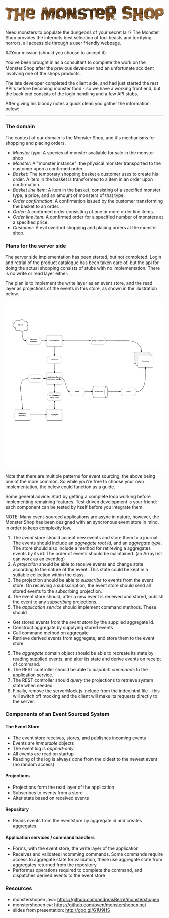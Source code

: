 ![Event Sourcing](src/main/webapp/img/logo.png "The Monster Shop")
================

Need monsters to populate the dungeons of your secret lair? The Monster Shop provides the internets best selection of foul beasts and terrifying horrors, all accessible through a user friendly webpage.

##Your mission (should you choose to accept it)

You've been brought in as a consultant to complete the work on the Monster Shop after the previous developer had an unfortunate accident involving one of the shops products.

The late developer completed the client side, and had just started the rest API's before becoming monster food - so we have a working front end, but the back end consists of the login handling and a few API stubs.

After giving his bloody notes a quick clean you gather the information below:


---------------------------------------


### The domain

The context of our domain is the Monster Shop, and it's mechanisms for shopping and placing orders.

* _Monster type_: A species of monster avaliable for sale in the monster shop
* _Monster_: A "monster instance": the physical monster transported to the customer upon a confirmed order.
* _Basket_: The temporary shopping basket a customer uses to create his order. A item in the basket is transformed to a item in an order upon confirmation.
* _Basket line item_: A item in the basket, consisting of a specified monster type, a price, and an amount of monsters of that type.
* _Order confirmation_: A confirmation issued by the customer transforming the basket to an order.
* _Order_: A confirmed order consisting of one or more order line items.
* _Order line item_: A confirmed order for a specified number of monsters at a specified price.
* _Customer_: A evil overlord shopping and placing orders at the monster shop.


### Plans for the server side

The server side implementation has been started, but not completed. Login and retrial of the product catalogue has been taken care of, but the api for doing the actual shopping consists of stubs with no implementation. There is no write or read layer either.

The plan is to implement the write layer as an event store, and the read layer as projections of the events in this store, as shown in the illustration below.

![Event Sourcing](eventsourcing2.png "Event Sourcing")

Note that there are multiple patterns for event sourcing, the above being one of the more common. So while you're free to choose your own implementation, the below could function as a guide.

Some general advice: Start by getting a complete loop working before implementing remaining features. Test driven development is your friend: each component can be tested by itself before you integrate them.

NOTE: Many event-sourced applications are async in nature, however, the Monster Shop has been designed with an syncronous event store in mind, in order to keep complexity low.

1. The _event store_ should accept new events and store them to a journal. The events should include an _aggregate root id_, and an _aggregate type_. The store should also include a method for retireving a aggregates events by its id. The order of events should be maintained. (an ArrayList can work as an eventlog)
2. A _projection_ should be able to receive events and change state according to the nature of the event. This state could be kept in a suitable collection within the class.
3. The projection should be able to _subscribe_ to events from the event store. On recieving a subsscription, the event store should send all stored events to the subscrbing projection.
4. The event store should, after a new event is received and stored, publish the event to any _subscribing_ projections.
5. The _application service_ should implement command methods. These should 
  * Get stored events from the _event store_ by the supplied aggregate id.
  * Construct aggregate by supplying stored events
  * Call command method on aggregate
  * Retrieve derived events from aggregate, and store them to the event store.
5. The _aggregate_ domain object should be able to recreate its state by reading supplied events, and alter its state and derive events on receipt of command.
8. The REST controller should be able to _dispatch commands_ to the application service.
9. The REST controller should _query_ the projections to retrieve system state when needed.
10. Finally, remove the serverMock.js include from the index.html file - this will switch off mocking and the client will make its requests directly to the server. 

### Components of an Event Sourced System

#### The Event Store
* The event store receives, stores, and publishes incoming events
* Events are _immutable_ objects
* The event log is _append-only_
* All events are read on startup
* Reading of the log is always done from the oldest to the newest event (no random access)

#### Projections
* Projections form the read layer of the application
* Subscribes to events from a store
* Alter state based on received events

#### Repository
* Reads events from the eventstore by aggregate id and creates aggregates.

#### Application services / command handlers
* Forms, with the event store, the write layer of the application
* Receives and validates incomming commands. Some commands require access to aggregate state for validation, these use aggregate state from aggregates returned from the repository.
* Performes operations required to complete the command, and dispatches derived events to the event store

### Resources

* monstershopen java: https://github.com/andreasBerre/monstershopen
* monstershopen c#: https://github.com/oven/monstershopen.net
* slides from presentation: http://goo.gl/G1U9HS  
